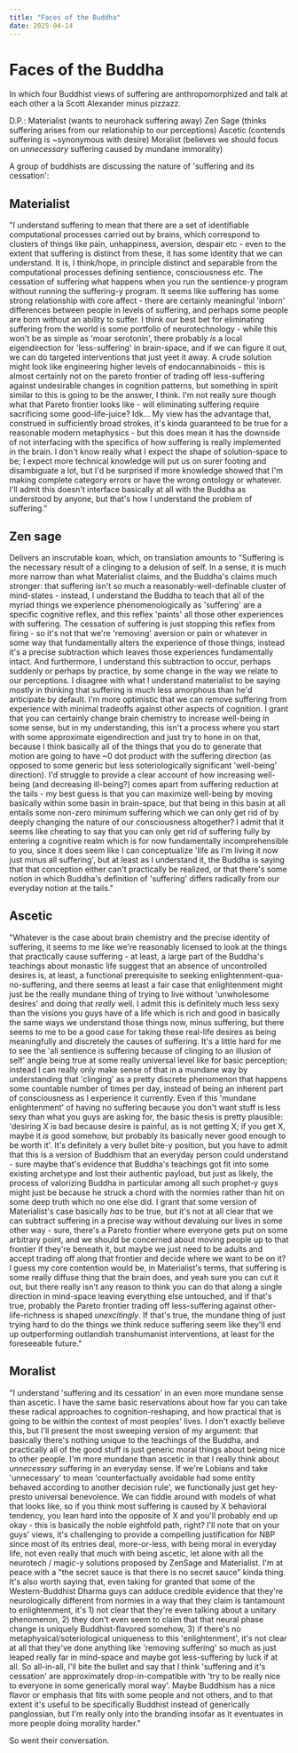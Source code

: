 ```yaml
---
title: "Faces of the Buddha"
date: 2025-04-14
---
```

# Faces of the Buddha

In which four Buddhist views of suffering are anthropomorphized and talk at each other a la Scott Alexander minus pizzazz.

D.P.:
Materialist (wants to neurohack suffering away)
Zen Sage (thinks suffering arises from our relationship to our perceptions)
Ascetic  (contends suffering is ~synonymous with desire)
Moralist (believes we should focus on _unnecessary_ suffering caused by mundane immorality)

A group of buddhists are discussing the nature of 'suffering and its cessation':

## Materialist

"I understand suffering to mean that there are a set of identifiable computational processes carried out by brains, which correspond to clusters of things like pain, unhappiness, aversion, despair etc - even to the extent that suffering is distinct from these, it has some identity that we can understand.  It is, I think/hope, in principle distinct and separable from the computational processes defining sentience, consciousness etc.  The cessation of suffering what happens when you run the sentience-y program without running the suffering-y program.  It seems like suffering has some strong relationship with core affect - there are certainly meaningful 'inborn' differences between people in levels of suffering, and perhaps some people are born without an ability to suffer.  I think our best bet for eliminating suffering from the world is some portfolio of neurotechnology - while this won't be as simple as 'moar serotonin', there probably _is_ a local eigendirection for 'less-suffering' in brain-space, and if we can figure it out, we can do targeted interventions that just yeet it away.  A crude solution might look like engineering higher levels of endocannabinoids - this is almost certainly not on the pareto frontier of trading off less-suffering against undesirable changes in cognition patterns, but something in spirit similar to this is going to be the answer, I think.  I'm not really sure though what that Pareto frontier looks like - will eliminating suffering require sacrificing some good-life-juice?  Idk...  My view has the advantage that, construed in sufficiently broad strokes, it's kinda guaranteed to be true for a reasonable modern metaphysics - but this does mean it has the downside of not interfacing with the specifics of how suffering is really implemented in the brain.  I don't know really what I expect the shape of solution-space to be; I expect more technical knowledge will put us on surer footing and disambiguate a lot, but I'd be surprised if more knowledge showed that I'm making complete category errors or have the wrong ontology or whatever.  I'll admit this doesn't interface basically at all with the Buddha as understood by anyone, but that's how I understand the problem of suffering."

## Zen sage

Delivers an inscrutable koan, which, on translation amounts to "Suffering is the necessary result of a clinging to a delusion of self.  In a sense, it is much more narrow than what Materialist claims, and the Buddha's claims much stronger: that suffering isn't so much a reasonably-well-definable cluster of mind-states - instead, I understand the Buddha to teach that all of the myriad things we experience phenomenologically as 'suffering' are a specific cognitive reflex, and this reflex 'paints' all those other experiences with suffering.  The cessation of suffering is just stopping this reflex from firing - so it's not that we're 'removing' aversion or pain or whatever in some way that fundamentally alters the experience of those things, instead it's a precise subtraction which leaves those experiences fundamentally intact.  And furthermore, I understand this subtraction to occur, perhaps suddenly or perhaps by practice, by some change in the way we relate to our perceptions.  I disagree with what I understand materialist to be saying mostly in thinking that suffering is much less amorphous than he'd anticipate by default.  I'm more optimistic that we can remove suffering from experience with minimal tradeoffs against other aspects of cognition.  I grant that you can certainly change brain chemistry to increase well-being in some sense, but in my understanding, this isn't a process where you start with some approximate eigendirection and just try to hone in on that, because I think basically all of the things that you do to generate that motion are going to have ~0 dot product with the suffering direction (as opposed to some generic but less soteriologically significant 'well-being' direction).  I'd struggle to provide a clear account of how increasing well-being (and decreasing ill-being?) comes apart from suffering reduction at the tails - my best guess is that you can maximize well-being by moving basically within some basin in brain-space, but that being in this basin at all entails some non-zero minimum suffering which we can only get rid of by deeply changing the nature of our consciousness altogether?  I admit that it seems like cheating to say that you can only get rid of suffering fully by entering a cognitive realm which is for now fundamentally incomprehensible to you, since it does seem like I can conceptualize 'life as I'm living it now just minus all suffering', but at least as I understand it, the Buddha is saying that that conception either can't practically be realized, or that there's some notion in which Buddha's definition of 'suffering' differs radically from our everyday notion at the tails."

## Ascetic

"Whatever is the case about brain chemistry and the precise identity of suffering, it seems to me like we're reasonably licensed to look at the things that practically cause suffering - at least, a large part of the Buddha's teachings about monastic life suggest that an absence of uncontrolled desires is, at least, a functional prerequisite to seeking enlightenment-qua-no-suffering, and there seems at least a fair case that enlightenment might just be the really mundane thing of trying to live without 'unwholesome desires' and doing that _really_ well.  I admit this is definitely much less sexy than the visions you guys have of a life which is rich and good in basically the same ways we understand those things now, minus suffering, but there seems to me to be a good case for taking these real-life desires as being meaningfully and discretely the causes of suffering.  It's a little hard for me to see the 'all sentience is suffering because of clinging to an illusion of self' angle being true at some really universal level like for basic perception; instead I can really only make sense of that in a mundane way by understanding that 'clinging' as a pretty discrete phenomenon that happens some countable number of times per day, instead of being an inherent part of consciousness as I experience it currently.  Even if this 'mundane enlightenment' of having no suffering because you don't want stuff is less sexy than what you guys are asking for, the basic thesis is pretty plausible: 'desiring X is bad because desire is painful, as is not getting X; if you get X, maybe it _is_ good somehow, but probably its basically never good enough to be worth it'.  It's definitely a very bullet bite-y position, but you have to admit that this is a version of Buddhism that an everyday person could understand - sure maybe that's evidence that Buddha's teachings got fit into some existing archetype and lost their authentic payload, but just as likely, the process of valorizing Buddha in particular among all such prophet-y guys might just be because he struck a chord with the normies rather than hit on some deep truth which no one else did.  I grant that some version of Materialist's case basically _has_ to be true, but it's not at all clear that we can subtract suffering in a precise way without devaluing our lives in some other way - sure, there's a Pareto frontier where everyone gets put on some arbitrary point, and we should be concerned about moving people up to that frontier if they're beneath it, but maybe we just need to be adults and accept trading off along that frontier and decide where we want to be on it?  I guess my core contention would be, in Materialist's terms, that suffering is some really diffuse thing that the brain does, and yeah sure you can cut it out, but there really isn't any reason to think you can do that along a single direction in mind-space leaving everything else untouched, and if that's true, probably the Pareto frontier trading off less-suffering against other-life-richness is shaped _unexcitingly_.  If that's true, the mundane thing of just trying hard to do the things we think reduce suffering seem like they'll end up outperforming outlandish transhumanist interventions, at least for the foreseeable future."

## Moralist

"I understand 'suffering and its cessation' in an even more mundane sense than ascetic.  I have the same basic reservations about how far you can take these radical approaches to cognition-reshaping, and how practical that is going to be within the context of most peoples' lives.  I don't exactly believe this, but I'll present the most sweeping version of my argument: that basically there's nothing unique to the teachings of the Buddha, and practically all of the good stuff is just generic moral things about being nice to other people.  I'm more mundane than ascetic in that I really think about _unnecessary_ suffering in an everyday sense.  If we're Lobians and take 'unnecessary' to mean 'counterfactually avoidable had some entity behaved according to another decision rule', we functionally just get hey-presto universal benevolence.  We can fiddle around with models of what that looks like, so if you think most suffering is caused by X behavioral tendency, you lean hard into the opposite of X and you'll probably end up okay - this is basically the noble eightfold path, right?  I'll note that on your guys' views, it's challenging to provide a compelling justification for N8P since most of its entries deal, more-or-less, with being moral in everyday life, not even really that much with being ascetic, let alone with all the neurotech / magic-y solutions proposed by ZenSage and Materialist.  I'm at peace with a "the secret sauce is that there is no secret sauce" kinda thing.  It's also worth saying that, even taking for granted that some of the Western-Buddhist Dharma guys can adduce credible evidence that they're neurologically different from normies in a way that they claim is tantamount to enlightenment, it's 1) not clear that they're even talking about a unitary phenomenon, 2) they don't even seem to claim that that neural phase change is uniquely Buddhist-flavored somehow, 3) if there's no metaphysical/soteriological uniqueness to this 'enlightenment', it's not clear at all that they've done anything like 'removing suffering' so much as just leaped really far in mind-space and maybe got less-suffering by luck if at all.  So all-in-all, I'll bite the bullet and say that I think 'suffering and it's cessation' are approximately drop-in-compatible with 'try to be really nice to everyone in some generically moral way'.  Maybe Buddhism has a nice flavor or emphasis that fits with some people and not others, and to that extent it's useful to be specifically Buddhist instead of generically panglossian, but I'm really only into the branding insofar as it eventuates in more people doing morality harder."

So went their conversation.
